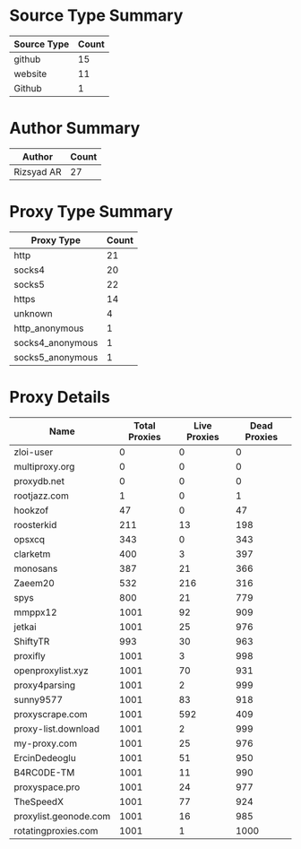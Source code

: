 # Source Type Summary

| Source Type | Count |
|-------------|-------|
| github | 15 |
| website | 11 |
| Github | 1 |


# Author Summary

| Author | Count |
|--------|-------|
| Rizsyad AR | 27 |


# Proxy Type Summary

| Proxy Type | Count |
|------------|-------|
| http | 21 |
| socks4 | 20 |
| socks5 | 22 |
| https | 14 |
| unknown | 4 |
| http_anonymous | 1 |
| socks4_anonymous | 1 |
| socks5_anonymous | 1 |


# Proxy Details

| Name | Total Proxies | Live Proxies | Dead Proxies |
|------|---------------|--------------|---------------|
| zloi-user | 0 | 0 | 0 |
| multiproxy.org | 0 | 0 | 0 |
| proxydb.net | 0 | 0 | 0 |
| rootjazz.com | 1 | 0 | 1 |
| hookzof | 47 | 0 | 47 |
| roosterkid | 211 | 13 | 198 |
| opsxcq | 343 | 0 | 343 |
| clarketm | 400 | 3 | 397 |
| monosans | 387 | 21 | 366 |
| Zaeem20 | 532 | 216 | 316 |
| spys | 800 | 21 | 779 |
| mmppx12 | 1001 | 92 | 909 |
| jetkai | 1001 | 25 | 976 |
| ShiftyTR | 993 | 30 | 963 |
| proxifly | 1001 | 3 | 998 |
| openproxylist.xyz | 1001 | 70 | 931 |
| proxy4parsing | 1001 | 2 | 999 |
| sunny9577 | 1001 | 83 | 918 |
| proxyscrape.com | 1001 | 592 | 409 |
| proxy-list.download | 1001 | 2 | 999 |
| my-proxy.com | 1001 | 25 | 976 |
| ErcinDedeoglu | 1001 | 51 | 950 |
| B4RC0DE-TM | 1001 | 11 | 990 |
| proxyspace.pro | 1001 | 24 | 977 |
| TheSpeedX | 1001 | 77 | 924 |
| proxylist.geonode.com | 1001 | 16 | 985 |
| rotatingproxies.com | 1001 | 1 | 1000 |
